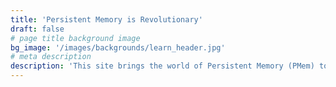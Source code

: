 ```yaml
---
title: 'Persistent Memory is Revolutionary'
draft: false
# page title background image
bg_image: '/images/backgrounds/learn_header.jpg'
# meta description
description: 'This site brings the world of Persistent Memory (PMem) to a community of diverse skill levels from beginner to expert across many different job functions - Developers, Infrastructure, DevOps, CTO, and more.'
---
```

